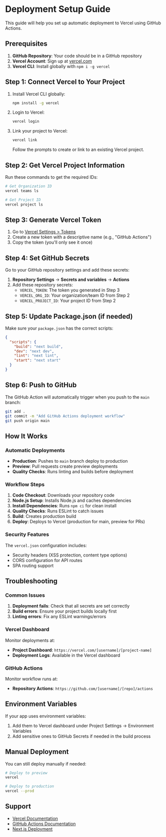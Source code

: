 # Deployment Setup Guide

This guide will help you set up automatic deployment to Vercel using GitHub Actions.

## Prerequisites

1. **GitHub Repository**: Your code should be in a GitHub repository
2. **Vercel Account**: Sign up at [vercel.com](https://vercel.com)
3. **Vercel CLI**: Install globally with `npm i -g vercel`

## Step 1: Connect Vercel to Your Project

1. Install Vercel CLI globally:
   ```bash
   npm install -g vercel
   ```

2. Login to Vercel:
   ```bash
   vercel login
   ```

3. Link your project to Vercel:
   ```bash
   vercel link
   ```
   
   Follow the prompts to create or link to an existing Vercel project.

## Step 2: Get Vercel Project Information

Run these commands to get the required IDs:

```bash
# Get Organization ID
vercel teams ls

# Get Project ID
vercel project ls
```

## Step 3: Generate Vercel Token

1. Go to [Vercel Settings > Tokens](https://vercel.com/account/tokens)
2. Create a new token with a descriptive name (e.g., "GitHub Actions")
3. Copy the token (you'll only see it once)

## Step 4: Set GitHub Secrets

Go to your GitHub repository settings and add these secrets:

1. **Repository Settings** → **Secrets and variables** → **Actions**
2. Add these repository secrets:
   - `VERCEL_TOKEN`: The token you generated in Step 3
   - `VERCEL_ORG_ID`: Your organization/team ID from Step 2
   - `VERCEL_PROJECT_ID`: Your project ID from Step 2

## Step 5: Update Package.json (if needed)

Make sure your `package.json` has the correct scripts:

```json
{
  "scripts": {
    "build": "next build",
    "dev": "next dev",
    "lint": "next lint",
    "start": "next start"
  }
}
```

## Step 6: Push to GitHub

The GitHub Action will automatically trigger when you push to the `main` branch:

```bash
git add .
git commit -m "Add GitHub Actions deployment workflow"
git push origin main
```

## How It Works

### Automatic Deployments

- **Production**: Pushes to `main` branch deploy to production
- **Preview**: Pull requests create preview deployments
- **Quality Checks**: Runs linting and builds before deployment

### Workflow Steps

1. **Code Checkout**: Downloads your repository code
2. **Node.js Setup**: Installs Node.js and caches dependencies
3. **Install Dependencies**: Runs `npm ci` for clean install
4. **Quality Checks**: Runs ESLint to catch issues
5. **Build**: Creates production build
6. **Deploy**: Deploys to Vercel (production for main, preview for PRs)

### Security Features

The `vercel.json` configuration includes:
- Security headers (XSS protection, content type options)
- CORS configuration for API routes
- SPA routing support

## Troubleshooting

### Common Issues

1. **Deployment fails**: Check that all secrets are set correctly
2. **Build errors**: Ensure your project builds locally first
3. **Linting errors**: Fix any ESLint warnings/errors

### Vercel Dashboard

Monitor deployments at:
- **Project Dashboard**: `https://vercel.com/[username]/[project-name]`
- **Deployment Logs**: Available in the Vercel dashboard

### GitHub Actions

Monitor workflow runs at:
- **Repository Actions**: `https://github.com/[username]/[repo]/actions`

## Environment Variables

If your app uses environment variables:

1. Add them to Vercel dashboard under Project Settings → Environment Variables
2. Add sensitive ones to GitHub Secrets if needed in the build process

## Manual Deployment

You can still deploy manually if needed:

```bash
# Deploy to preview
vercel

# Deploy to production
vercel --prod
```

## Support

- [Vercel Documentation](https://vercel.com/docs)
- [GitHub Actions Documentation](https://docs.github.com/en/actions)
- [Next.js Deployment](https://nextjs.org/docs/deployment)
